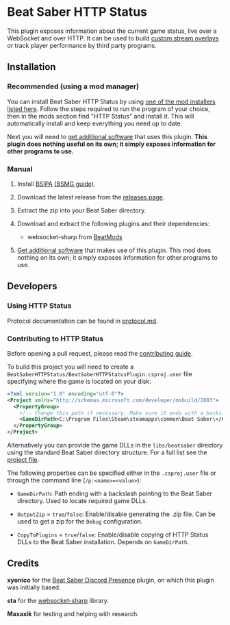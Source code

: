 # Beat Saber HTTP Status

This plugin exposes information about the current game status, live over a WebSocket and over HTTP. It can be used to build [custom stream overlays](https://github.com/opl-/beatsaber-http-status/wiki/Software-using-this-plugin#overlays) or track player performance by third party programs.


## Installation

### Recommended (using a mod manager)

You can install Beat Saber HTTP Status by using [one of the mod installers listed here](https://bsmg.wiki/pc-modding.html). Follow the steps required to run the program of your choice, then in the mods section find "HTTP Status" and install it. This will automatically install and keep everything you need up to date.

Next you will need to [get additional software](https://github.com/opl-/beatsaber-http-status/wiki/Software-using-this-plugin) that uses this plugin. **This plugin does nothing useful on its own; it simply exposes information for other programs to use.**

### Manual

1. Install [BSIPA](https://bsmg.github.io/BeatSaber-IPA-Reloaded/) [(BSMG guide)](https://bsmg.wiki/pc-modding.html#manual-installation).

2. Download the latest release from the [releases page](https://github.com/denpadokei/HttpSiraStatus/releases).

3. Extract the zip into your Beat Saber directory.

4. Download and extract the following plugins and their dependencies:
	
	- websocket-sharp from [BeatMods](https://beatmods.com/#/mods)

5. [Get additional software](https://github.com/opl-/beatsaber-http-status/wiki/Software-using-this-plugin) that makes use of this plugin. This mod does nothing on its own; it simply exposes information for other programs to use.


## Developers

### Using HTTP Status

Protocol documentation can be found in [protocol.md](https://github.com/opl-/beatsaber-http-status/blob/master/protocol.md).

### Contributing to HTTP Status

Before opening a pull request, please read the [contributing guide](CONTRIBUTING.md).

To build this project you will need to create a `BeatSaberHTTPStatus/BeatSaberHTTPStatusPlugin.csproj.user` file specifying where the game is located on your disk:

```xml
<?xml version="1.0" encoding="utf-8"?>
<Project xmlns="http://schemas.microsoft.com/developer/msbuild/2003">
  <PropertyGroup>
    <!-- Change this path if necessary. Make sure it ends with a backslash. -->
    <GameDirPath>C:\Program Files\Steam\steamapps\common\Beat Saber\</GameDirPath>
  </PropertyGroup>
</Project>
```

Alternatively you can provide the game DLLs in the `libs/beatsaber` directory using the standard Beat Saber directory structure. For a full list see the [project file](HttpSiraStatus/HttpSiraStatus.csproj).

The following properties can be specified either in the `.csproj.user` file or through the command line (`/p:<name>=<value>`):

- `GameDirPath`: Path ending with a backslash pointing to the Beat Saber directory. Used to locate required game DLLs.

- `OutputZip` = `true`/`false`: Enable/disable generating the .zip file. Can be used to get a zip for the `Debug` configuration.

- `CopyToPlugins` = `true`/`false`: Enable/disable copying of HTTP Status DLLs to the Beat Saber installation. Depends on `GameDirPath`.


## Credits

**xyonico** for the [Beat Saber Discord Presence](https://github.com/xyonico/BeatSaberDiscordPresence) plugin, on which this plugin was initially based.

**sta** for the [websocket-sharp](https://github.com/sta/websocket-sharp) library.

**Maxaxik** for testing and helping with research.
